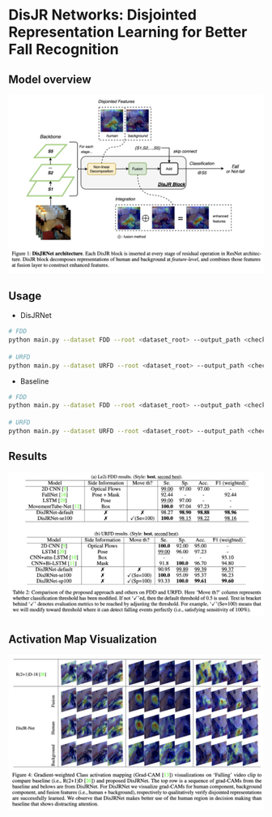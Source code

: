 # DisJR Networks: Disjointed Representation Learning for Better Fall Recognition

## Model overview

![model_overview](imgs/model.png)

## Usage

- DisJRNet

```bash
# FDD
python main.py --dataset FDD --root <dataset_root> --output_path <checkpoint_dir> --num_classes 2 --drop_rate 0.8 --base_model r2plus1d_18 --fusion_method gating --n_fold 5 --batch_size 8 --epochs 25 --sample_length 10 --num_workers 8 --monitor val_f1 --lr 1e-4 --c 5.0 --arch DisJRNet --gpu_ids 0

# URFD
python main.py --dataset URFD --root <dataset_root> --output_path <checkpoint_dir> --num_classes 2 --drop_rate 0.8 --base_model r2plus1d_18 --fusion_method gating --n_fold 5 --batch_size 8 --epochs 25 --sample_length 10 --num_workers 8 --monitor val_f1 --lr 1e-4 --c 2.0 --arch DisJRNet --gpu_ids 0
```

- Baseline

```bash
# FDD
python main.py --dataset FDD --root <dataset_root> --output_path <checkpoint_dir> --num_classes 2 --drop_rate 0.8 --base_model r2plus1d_18 --n_fold 5 --batch_size 8 --epochs 25 --sample_length 10 --num_workers 8 --monitor val_f1 --lr 1e-4 --arch Baseline --gpu_ids 0

# URFD
python main.py --dataset URFD --root <dataset_root> --output_path <checkpoint_dir> --num_classes 2 --drop_rate 0.8 --base_model r2plus1d_18 --n_fold 5 --batch_size 8 --epochs 25 --sample_length 10 --num_workers 8 --monitor val_f1 --lr 1e-4 --arch Baseline --gpu_ids 0
```

## Results

![result_table](imgs/result.png)

## Activation Map Visualization

![activation](imgs/activations.png)
